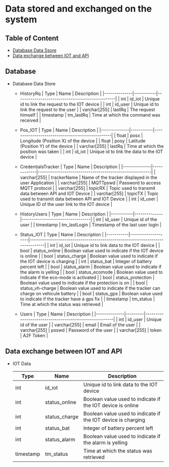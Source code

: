 # Data stored and exchanged on the system

## Table of Content
- [Database Data Ssore](#database)
- [Data exchange between IOT and API](#data-exchange-between-iot-and-api)

## Database
- Database Data Store
  - HistoryRq
    | Type         | Name      | Description                                     |
    |--------------|-----------|-------------------------------------------------|
    | int          | id_iot    | Unique id to link the request to the IOT device |
    | int          | id_user   | Unique id to link the request to the user       |
    | varchar[255] | lastRq    | The request himself                             |
    | timestamp    | tm_lastRq | Time at which the command was received          |
  
  - Pos_IOT
    | Type         | Name      | Description                                     |
    |--------------|-----------|-------------------------------------------------|
    | float        | posx      | Longitude (Position X) of the device            |
    | float        | posy      | Latitude (Position Y) of the device             |
    | varchar[255] | lastRq    | Time at which the position was taken            |
    | int          | id_iot    | Unique id to link the data to the IOT device    |
    
  - CredentialsTracker
    | Type         | Name        | Description                                            |
    |--------------|-------------|--------------------------------------------------------|
    | varchar[255] | trackerName | Name of the tracker displayed in the user Application  |
    | varchar[255] | MQTTpswd    | Password to access MQTT protocol                       |
    | varchar[255] | topicRX     | Topic used to transmit data between API and IOT Device |
    | varchar[255] | topicTX     | Topic used to transmit data between API and IOT Device |
    | int          | id_user     | Unique ID of the user link to the IOT device           |

  - HistoryUsers
    | Type      | Name         | Description                      |
    |-----------|--------------|----------------------------------|
    | int       | id_user      | Unique id of the user            |
    | timestamp | tm_lastLogin | Timestamp of the last user login |
  
  - Status_IOT
    | Type      | Name               | Description                                                                  |
    |-----------|--------------------|------------------------------------------------------------------------------|
    | int       | id_iot             | Unique id to link data to the IOT device                                     |
    | bool      | status_online      | Boolean value used to indicate if the IOT device is online                   |
    | bool      | status_charge      | Boolean value used to indicate if the IOT device is charging                 |
    | int       | status_bat         | Integer of battery percent left                                              |
    | bool      | status_alarm       | Boolean value used to indicate if the alarm is yelling                       |
    | bool      | status_ecomode     | Boolean value used to indicate if the eco-mode is activated                  |
    | bool      | status_protection  | Boolean value used to indicate if the protection is on                       |
    | bool      | status_vh-charge   | Boolean value used to indicate if the tracker can charge on vehicule battery |
    | bool      | status_gps         | Boolean value used to indicate if the tracker have a gps fix                 |
    | timestamp | tm_status          | Time at which the status was retrieved                                       |
  
  - Users
    | Type         | Name    | Description                                           |
    |--------------|---------|-------------------------------------------------------|
    | int          | id_user | Unique id of the user                                 |
    | varchar[255] | email   | Email of the user                                     |
    | varchar[255] | psswd   | Password of the user                                  |
    | varchar[255] | token   | A2F Token                                             |

## Data exchange between IOT and API

- IOT Data

  | Type      | Name          | Description                                                  |
  |-----------|---------------|--------------------------------------------------------------|
  | int       | id_iot        | Unique id to link data to the IOT device                     |
  | int       | status_online | Boolean value used to indicate if the IOT device is online   |
  | int       | status_charge | Boolean value used to indicate if the IOT device is charging |
  | int       | status_bat    | Integer of battery percent left                              |
  | int       | status_alarm  | Boolean value used to indicate if the alarm is yelling       |
  | timestamp | tm_status     | Time at which the status was retrieved                       |
